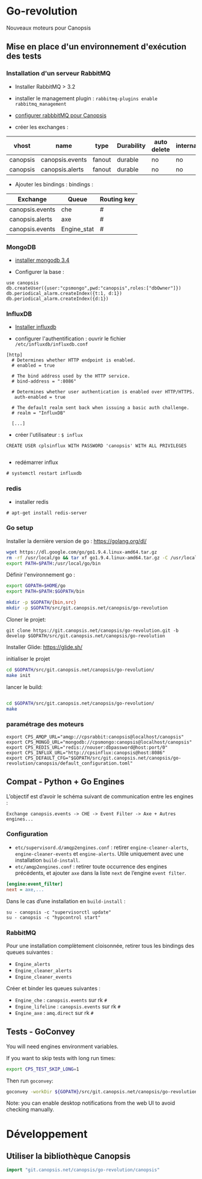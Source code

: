 # Go-revolution 

Nouveaux moteurs pour Canopsis


## Mise en place d'un environnement d'exécution des tests

### Installation d'un serveur RabbitMQ

- Installer RabbitMQ > 3.2
- installer le management plugin : `rabbitmq-plugins enable rabbitmq_management`
- [configurer rabbbitMQ pour Canopsis](https://git.canopsis.net/canopsis/canopsis/blob/develop/doc/docs/fr/guide_administrateur/package_install.md)


- créer les exchanges :


vhost    | name            | type   | Durability | auto delete | internal
---------|-----------------|--------|------------|-------------|----------
canopsis | canopsis.events | fanout | durable    | no          | no
canopsis | canopsis.alerts | fanout | durable    | no          | no


- Ajouter les bindings :  bindings :

Exchange        | Queue       | Routing key
--------------- | ----------- | -----------
canopsis.events | che         | #
canopsis.alerts | axe         | #
canopsis.events | Engine_stat | #

### MongoDB

- [installer mongodb 3.4](https://docs.mongodb.com/v3.4/administration/install-on-linux/)


- Configurer la base :

```
use canopsis
db.createUser({user:"cpsmongo",pwd:"canopsis",roles:["dbOwner"]})
db.periodical_alarm.createIndex({t:1, d:1})
db.periodical_alarm.createIndex({d:1})

```



### InfluxDB

- [Installer influxdb](https://portal.influxdata.com/downloads)

- configurer l'authentification : ouvrir le fichier `/etc/influxdb/influxdb.conf`

```
[http]
  # Determines whether HTTP endpoint is enabled.
  # enabled = true

  # The bind address used by the HTTP service.
  # bind-address = ":8086"

  # Determines whether user authentication is enabled over HTTP/HTTPS.
   auth-enabled = true

  # The default realm sent back when issuing a basic auth challenge.
  # realm = "InfluxDB"

  [...]

```

- créer l'utilisateur : `$ influx`

```
CREATE USER cplsinflux WITH PASSWORD 'canopsis' WITH ALL PRIVILEGES


```


- redémarrer influx

```
# systemctl restart influxdb

```


### redis

- installer redis

``` 
# apt-get install redis-server

```

### Go setup

Installer la dernière version de go : https://golang.org/dl/

```bash
wget https://dl.google.com/go/go1.9.4.linux-amd64.tar.gz
rm -rf /usr/local/go && tar xf go1.9.4.linux-amd64.tar.gz -C /usr/local/
export PATH=$PATH:/usr/local/go/bin

```

Définir l'environnement go :

```bash
export GOPATH=$HOME/go
export PATH=$PATH:$GOPATH/bin

mkdir -p $GOPATH/{bin,src}
mkdir -p $GOPATH/src/git.canopsis.net/canopsis/go-revolution

```

Cloner le projet:

```
git clone https://git.canopsis.net/canopsis/go-revolution.git -b develop $GOPATH/src/git.canopsis.net/canopsis/go-revolution

```

Installer Glide: https://glide.sh/


initialiser le projet

```bash
cd $GOPATH/src/git.canopsis.net/canopsis/go-revolution/
make init

```



lancer le build:

```bash

cd $GOPATH/src/git.canopsis.net/canopsis/go-revolution/
make

```


### paramétrage des moteurs

```
export CPS_AMQP_URL="amqp://cpsrabbit:canopsis@localhost/canopsis"
export CPS_MONGO_URL="mongodb://cpsmongo:canopsis@localhost/canopsis"
export CPS_REDIS_URL="redis://nouser:dbpassword@host:port/0"
export CPS_INFLUX_URL="http://cpsinflux:canopsis@host:8086"
export CPS_DEFAULT_CFG="$GOPATH/src/git.canopsis.net/canopsis/go-revolution/canopsis/default_configuration.toml"

```





## Compat - Python + Go Engines

L’objectif est d’avoir le schéma suivant de communication entre les engines :

```
Exchange canopsis.events -> CHE -> Event Filter -> Axe + Autres engines...
```

### Configuration

 * `etc/supervisord.d/amqp2engines.conf` : retirer `engine-cleaner-alerts`, `engine-cleaner-events` et `engine-alerts`. Utile uniquement avec une installation `build-install`.
 * `etc/amqp2engines.conf` : retirer toute occurrence des engines précédents, et ajouter `axe` dans la liste `next` de l’engine `event filter`.

```ini
[engine:event_filter]
next = axe,...
```

Dans le cas d’une installation en `build-install` :

```
su - canopsis -c "supervisorctl update"
su - canopsis -c "hypcontrol start"
```

### RabbitMQ

Pour une installation complètement cloisonnée, retirer tous les bindings des queues suivantes :

 * `Engine_alerts`
 * `Engine_cleaner_alerts`
 * `Engine_cleaner_events`

Créer et binder les queues suivantes :

 * `Engine_che` : `canopsis.events` sur rk `#`
 * `Engine_lifeline` : `canopsis.events` sur rk `#`
 * `Engine_axe` : `amq.direct` sur rk `#`

## Tests - GoConvey

You will need engines environment variables.

If you want to skip tests with long run times:

```bash
export CPS_TEST_SKIP_LONG=1
```

Then run `goconvey`:

```bash
goconvey -workDir ${GOPATH}/src/git.canopsis.net/canopsis/go-revolution/
```

Note: you can enable desktop notifications from the web UI to avoid checking manually.


# Développement


## Utiliser la bibliothèque Canopsis

```go
import "git.canopsis.net/canopsis/go-revolution/canopsis"
```